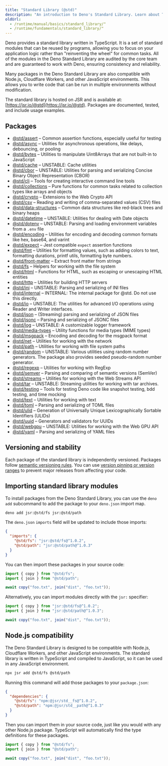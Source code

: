 ```yaml
---
title: "Standard Library (@std)"
description: "An introduction to Deno's Standard Library. Learn about TypeScript-first modules, cross-platform compatibility, versioning, package management, and how to use standard modules in your Deno projects."
oldUrl:
  - /runtime/manual/basics/standard_library/"
  - /runtime/fundamentals/standard_library/"
---
```


Deno provides a standard library written in TypeScript. It is a set of standard
modules that can be reused by programs, allowing you to focus on your
application logic rather than "reinventing the wheel" for common tasks. All of
the modules in the Deno Standard Library are audited by the core team and are
guaranteed to work with Deno, ensuring consistency and reliability.

Many packages in the Deno Standard Library are also compatible with Node.js,
Cloudflare Workers, and other JavaScript environments. This allows you to write
code that can be run in multiple environments without modification.

The standard library is hosted on JSR and is available at:
[https://jsr.io/@std](https://jsr.io/@std). Packages are documented, tested, and
include usage examples.

## Packages

<!-- packages:start -->
- [@std/assert](./assert/) – Common assertion functions, especially useful for testing
- [@std/async](./async/) – Utilities for asynchronous operations, like delays, debouncing, or pooling
- [@std/bytes](./bytes/) – Utilities to manipulate Uint8Arrays that are not built-in to JavaScript
- [@std/cache](./cache/) – UNSTABLE: Cache utilities
- [@std/cbor](./cbor/) – UNSTABLE: Utilities for parsing and serializing Concise Binary Object Representation (CBOR)
- [@std/cli](./cli/) – Tools for creating interactive command line tools
- [@std/collections](./collections/) – Pure functions for common tasks related to collection types like arrays and objects
- [@std/crypto](./crypto/) – Extensions to the Web Crypto API
- [@std/csv](./csv/) – Reading and writing of comma-separated values (CSV) files
- [@std/data-structures](./data-structures/) – Common data structures like red-black trees and binary heaps
- [@std/datetime](./datetime/) – UNSTABLE: Utilities for dealing with Date objects
- [@std/dotenv](./dotenv/) – UNSTABLE: Parsing and loading environment variables from a `.env` file
- [@std/encoding](./encoding/) – Utilities for encoding and decoding common formats like hex, base64, and varint
- [@std/expect](./expect/) – Jest compatible `expect` assertion functions
- [@std/fmt](./fmt/) – Utilities for formatting values, such as adding colors to text, formatting durations, printf utils, formatting byte numbers.
- [@std/front-matter](./front-matter/) – Extract front matter from strings
- [@std/fs](./fs/) – Helpers for working with the file system
- [@std/html](./html/) – Functions for HTML, such as escaping or unescaping HTML entities
- [@std/http](./http/) – Utilities for building HTTP servers
- [@std/ini](./ini/) – UNSTABLE: Parsing and serializing of INI files
- [@std/internal](./internal/) – INTERNAL: The internal package for @std. Do not use this directly.
- [@std/io](./io/) – UNSTABLE: The utilities for advanced I/O operations using Reader and Writer interfaces.
- [@std/json](./json/) – (Streaming) parsing and serializing of JSON files
- [@std/jsonc](./jsonc/) – Parsing and serializing of JSONC files
- [@std/log](./log/) – UNSTABLE: A customizable logger framework
- [@std/media-types](./media-types/) – Utility functions for media types (MIME types)
- [@std/msgpack](./msgpack/) – Encoding and decoding for the msgpack format
- [@std/net](./net/) – Utilities for working with the network
- [@std/path](./path/) – Utilities for working with file system paths
- [@std/random](./random/) – UNSTABLE: Various utilities using random number generators. The package also provides seeded pseudo-random number generator.
- [@std/regexp](./regexp/) – Utilities for working with RegExp
- [@std/semver](./semver/) – Parsing and comparing of semantic versions (SemVer)
- [@std/streams](./streams/) – Utilities for working with the Web Streams API
- [@std/tar](./tar/) – UNSTABLE: Streaming utilities for working with tar archives.
- [@std/testing](./testing/) – Tools for testing Deno code like snapshot testing, bdd testing, and time mocking
- [@std/text](./text/) – Utilities for working with text
- [@std/toml](./toml/) – Parsing and serializing of TOML files
- [@std/ulid](./ulid/) – Generation of Universally Unique Lexicographically Sortable Identifiers (ULIDs)
- [@std/uuid](./uuid/) – Generators and validators for UUIDs
- [@std/webgpu](./webgpu/) – UNSTABLE: Utilities for working with the Web GPU API
- [@std/yaml](./yaml/) – Parsing and serializing of YAML files
<!-- packages:end -->

## Versioning and stability

Each package of the standard library is independently versioned. Packages follow
[semantic versioning rules](https://jsr.io/@std/semver). You can use
[version pinning or version ranges](/runtime/fundamentals/modules/#package-versions)
to prevent major releases from affecting your code.

## Importing standard library modules

To install packages from the Deno Standard Library, you can use the `deno add`
subcommand to add the package to your `deno.json` import map.

```sh
deno add jsr:@std/fs jsr:@std/path
```

The `deno.json` `imports` field will be updated to include those imports:

```json
{
  "imports": {
    "@std/fs": "jsr:@std/fs@^1.0.2",
    "@std/path": "jsr:@std/path@^1.0.3"
  }
}
```

You can then import these packages in your source code:

```ts
import { copy } from "@std/fs";
import { join } from "@std/path";

await copy("foo.txt", join("dist", "foo.txt"));
```

Alternatively, you can import modules directly with the `jsr:` specifier:

```js
import { copy } from "jsr:@std/fs@^1.0.2";
import { join } from "jsr:@std/path@^1.0.3";

await copy("foo.txt", join("dist", "foo.txt"));
```

## Node.js compatibility

The Deno Standard Library is designed to be compatible with Node.js, Cloudflare
Workers, and other JavaScript environments. The standard library is written in
TypeScript and compiled to JavaScript, so it can be used in any JavaScript
environment.

```sh
npx jsr add @std/fs @std/path
```

Running this command will add those packages to your `package.json`:

```json
{
  "dependencies": {
    "@std/fs": "npm:@jsr/std__fs@^1.0.2",
    "@std/path": "npm:@jsr/std__path@^1.0.3"
  }
}
```

Then you can import them in your source code, just like you would with any other
Node.js package. TypeScript will automatically find the type definitions for
these packages.

```ts
import { copy } from "@std/fs";
import { join } from "@std/path";

await copy("foo.txt", join("dist", "foo.txt"));
```
